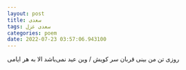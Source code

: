 ```yaml
---
layout: post
title: سعدی
tags: سعدی غزل
categories: poem
date: 2022-07-23 03:57:06.943100
---
```


روزی تن من بینی قربان سر کویش / وین عید نمی‌باشد الا به هر ایامی